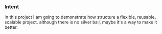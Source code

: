 ### Intent

In this project I am going to demonstrate how structure a flexible, reusable, scalable project. although there is no silver ball, maybe it's a way to make it better.


